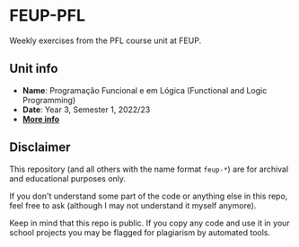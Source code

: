 # FEUP-PFL

Weekly exercises from the PFL course unit at FEUP.

## Unit info

* **Name**: Programação Funcional e em Lógica (Functional and Logic Programming)
* **Date**: Year 3, Semester 1, 2022/23
* [**More info**](https://sigarra.up.pt/feup/pt/ucurr_geral.ficha_uc_view?pv_ocorrencia_id=484434)

## Disclaimer

This repository (and all others with the name format `feup-*`) are for archival and educational purposes only.

If you don't understand some part of the code or anything else in this repo, feel free to ask (although I may not understand it myself anymore).

Keep in mind that this repo is public. If you copy any code and use it in your school projects you may be flagged for plagiarism by automated tools.
